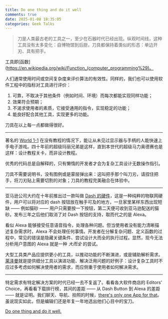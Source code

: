 ```yaml
---
title: Do one thing and do it well
comments: true
date: 2025-01-08 18:35:05
categories: Geek Talks
---
```


> 刀是人类最古老的工具之一，至少在石器时代已经出现。纵观时间线，这种工具没有太多变化：自博物馆到后厨，刀具都保持着类似的形态：单边开刃、具有把手。

工具即[函数](https://en.wikipedia.org/wiki/Function_(computer_programming%29)。

人们通常使用时间或空间复杂度来评价算法的有效性。同样的，我们也可以使用软件工程中的指标对工具进行评价：

1. 可靠，不取决于其他条件（例如时间、环境）而每次都能实现同样功能；
2. 效果符合预期；
3. 不渴求使用者的素质，它接受通用的指令，实现稳定的功能；
4. 能良好配合其他工具，实现更多的功能。

刀具在以上每一点都做得很好。

---

著名的 [World 1-1](https://en.wikipedia.org/wiki/World_1-1) 在没有教程的情况下，能让从未见过显示器与手柄的人能快速上手电子游戏。四十年前的超级玛丽兄弟是这样，直到本世代的超级马力奥德赛也是这样：设计教程关卡，而非设计教程。

优秀的代码总是自解释的，只有懒惰的开发者才会为复杂工具设计无数操作指引。

刀具不需要说明书，没有图例或是蒙层弹出来：这叫把手那个叫刀刃，请捏住把手，将刀刃贴上需要切割的对象；刀具的教程完美融合在体验中。

---

亚马逊公司大约在十年前推出过一款叫做 [Dash 的硬件](https://en.wikipedia.org/wiki/Amazon_Dash)，这是一种纯粹的物联网硬件，用户可以将对应的 dash 按钮放在触手可及的地方，一旦家里某样东西出现短缺 —— 例如猫砂 —— 用户只需要按一下按钮，第二天便可收到亚马逊配送的猫砂。发布三年之后他们取消了对 Dash 按钮的支持，取而代之的是 Alexa。

看似 Alexa 能够接受任意语音指令，处理各种问题。但当使用者没有能力清晰描述复杂需求时，Alexa 不会处理任何事情。开发者在分解复杂问题、定义函数的过程中，常见的错误是隐藏关键条件、尝试设计大而全的执行过程。显然，现今无法分析用户意图的 Alexa 就是一种 *大而全* 的尝试。

大型工具类产品应提供更小的工具，以推动功能的不断演进，或是辅助解析需求。[莱泽曼](https://zh.wikipedia.org/zh-hans/%E8%90%8A%E6%BE%A4%E6%9B%BC)就是提供细分工具以演进功能、解决泛用问题的好例子：设计复杂工具时不应过多考虑如何解决使用者的需求，而应侧重于使用者如何解决需求。

---

特定需求有特定解决方案的时代已经一去不复返了。看看各大软件商店的 Editors' Choice，再看看下载排行榜，其间的差距 —— 从 Dash Button 到 Alexa 的差距 —— 就是证明。我们聊天、导航、拍照的时候，[there's only one App for that](https://www.youtube.com/watch?v=szrsfeyLzyg)。虽说现实如此，但是编辑们还是年复一年地选出他们心目中的宝刀。

[Do one thing and do it well.](https://en.wikipedia.org/wiki/Unix_philosophy#Do_One_Thing_and_Do_It_Well)
